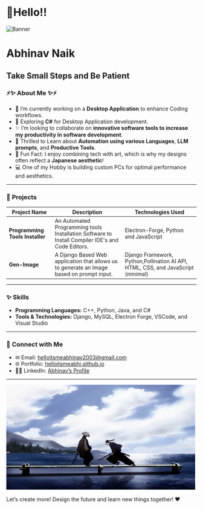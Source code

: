 # 👋Hello!!

![Banner](https://media.giphy.com/media/dzaUX7CAG0Ihi/giphy.gif)

# **Abhinav Naik**  
Take Small Steps and Be Patient
---

### ⚡✨ **About Me** ✨⚡

- 🔧 I’m currently working on a **Desktop Application** to enhance Coding workflows.
- 🌱 Exploring **C#** for Desktop Application development.
- ✨ I’m looking to collaborate on **innovative software tools to increase my productivity in software development**.
- 📝 Thrilled to Learn about **Automation using various Languages**, **LLM prompts**, and **Productive Tools**.
- 🚀 Fun Fact: I enjoy combining tech with art, which is why my designs often reflect a **Japanese aesthetic**!
- 💻 One of my Hobby is building custom PCs for optimal performance and aesthetics.

---

### 🔄 **Projects**

| Project Name                   | Description                                                                                   | Technologies Used                |
|--------------------------------|-----------------------------------------------------------------------------------------------|-----------------------------------|
| **Programming Tools Installer**| An Automated Programming tools Installation Software to Install Compiler IDE's and Code Editors.| Electron-Forge, Python and JavaScript |
| **Gen-Image** | A Django Based Web application that allows us to generate an Image based on prompt input.     | Django Framework, Python,Pollination AI API, HTML, CSS, and JavaScript (minimal) |

---

### ✨ **Skills**

- **Programming Languages:** C++, Python, Java, and C#
- **Tools & Technologies:** Django, MySQL, Electron Forge, VSCode, and Visual Studio

---

### 📢 **Connect with Me**

- ✉ Email: [helloitsmeabhinav2003@gmail.com](mailto:helloitsmeabhinav2003@gmail.com)
- 🌐 Portfolio: [helloitsmeabhi.github.io](https://github.com/helloitsmeabhi)
- 👨‍💻 LinkedIn: [Abhinav’s Profile](https://www.linkedin.com/in/abhinav-naik-6520592b4/)

---

![Japanese Wave Animation](./Samurai%20Champloo%20-%20Jin.gif)

Let’s create more! Design the future and learn new things together! ❤️

